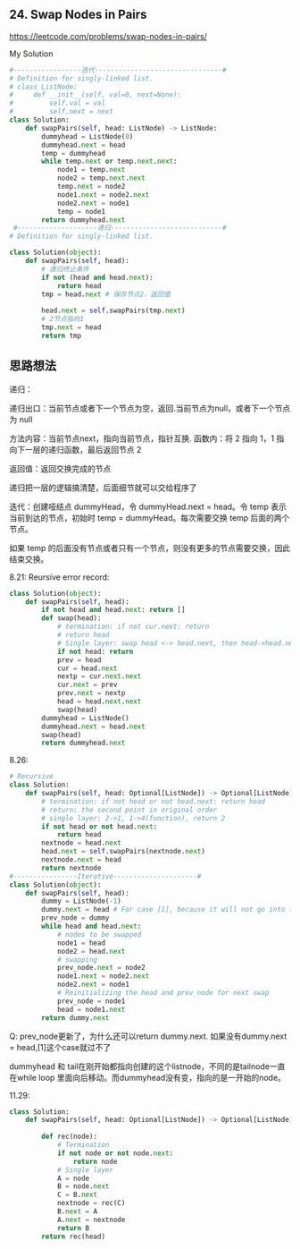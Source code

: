 ## 24. Swap Nodes in Pairs

https://leetcode.com/problems/swap-nodes-in-pairs/

My Solution

```python
#-----------------迭代--------------------------------#
# Definition for singly-linked list.
# class ListNode:
#     def __init__(self, val=0, next=None):
#         self.val = val
#         self.next = next
class Solution:
    def swapPairs(self, head: ListNode) -> ListNode:
        dummyhead = ListNode(0)
        dummyhead.next = head
        temp = dummyhead
        while temp.next or temp.next.next:
            node1 = temp.next
            node2 = temp.next.next
            temp.next = node2
            node1.next = node2.next
            node2.next = node1
            temp = node1
        return dummyhead.next
 #--------------------递归----------------------------#
# Definition for singly-linked list.

class Solution(object):
    def swapPairs(self, head):
        # 递归终止条件
        if not (head and head.next):
            return head
        tmp = head.next # 保存节点2，返回值
        
        head.next = self.swapPairs(tmp.next)
        # 2节点指向1
        tmp.next = head
        return tmp
```

## 思路想法
递归：

递归出口：当前节点或者下一个节点为空，返回.当前节点为null，或者下一个节点为 null

方法内容：当前节点next，指向当前节点，指针互换. 函数内：将 2 指向 1，1 指向下一层的递归函数，最后返回节点 2

返回值：返回交换完成的节点

递归把一层的逻辑搞清楚，后面细节就可以交给程序了

迭代：创建哑结点 dummyHead，令 dummyHead.next = head。令 temp 表示当前到达的节点，初始时 temp = dummyHead。每次需要交换 temp 后面的两个节点。

如果 temp 的后面没有节点或者只有一个节点，则没有更多的节点需要交换，因此结束交换。

8.21:
Reursive error record:
```python
class Solution(object):
    def swapPairs(self, head):
        if not head and head.next: return []
        def swap(head):
            # termination: if not cur.next: return 
            # return head
            # Single layer: swap head <-> head.next, then head->head.next.next
            if not head: return
            prev = head
            cur = head.next
            nextp = cur.next.next
            cur.next = prev
            prev.next = nextp
            head = head.next.next
            swap(head)
        dummyhead = ListNode()
        dummyhead.next = head.next
        swap(head)
        return dummyhead.next
```
8.26:

```python
# Recursive
class Solution:
    def swapPairs(self, head: Optional[ListNode]) -> Optional[ListNode]:
        # termination: if not head or not head.next: return head
        # return: the second point in original order
        # single layer: 2->1, 1->4(function), return 2
        if not head or not head.next:
            return head
        nextnode = head.next
        head.next = self.swapPairs(nextnode.next)
        nextnode.next = head
        return nextnode
#----------------Iterative---------------------#
class Solution(object):
    def swapPairs(self, head):  
        dummy = ListNode(-1)
        dummy.next = head # For case [1], because it will not go into the while loop and directly go to return
        prev_node = dummy
        while head and head.next:
            # nodes to be swapped
            node1 = head
            node2 = head.next
            # swapping
            prev_node.next = node2
            node1.next = node2.next
            node2.next = node1
            # Reinitializing the head and prev_node for next swap
            prev_node = node1
            head = node1.next
        return dummy.next
```
Q: prev_node更新了，为什么还可以return dummy.next. 如果没有dummy.next = head,[1]这个case就过不了

dummyhead 和 tail在刚开始都指向创建的这个listnode，不同的是tailnode一直在while loop 里面向后移动。而dummyhead没有变，指向的是一开始的node。

11.29:

```python
class Solution:
    def swapPairs(self, head: Optional[ListNode]) -> Optional[ListNode]:
  
        def rec(node):
            # Termination
            if not node or not node.next:
                return node
            # Single layer
            A = node
            B = node.next
            C = B.next
            nextnode = rec(C)
            B.next = A
            A.next = nextnode
            return B
        return rec(head)
```
